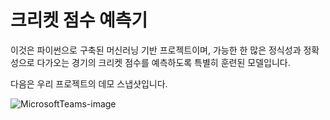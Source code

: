 # 크리켓 점수 예측기

이것은 파이썬으로 구축된 머신러닝 기반 프로젝트이며, 가능한 한 많은 정식성과 정확성으로 다가오는 경기의 크리켓 점수를 예측하도록 특별히 훈련된 모델입니다.

다음은 우리 프로젝트의 데모 스냅샷입니다.

![MicrosoftTeams-image](https://user-images.githubusercontent.com/113302353/198577345-949da015-15cb-4dab-9cdc-6ad4a9f0bb3d.png)
